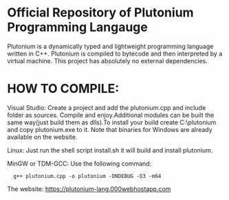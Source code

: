# Official Repository of Plutonium Programming Langauge

Plutonium is a dynamically typed and lightweight programming language written in C++. Plutonium is compiled to bytecode and then interpreted by a virtual machine. This project has absolutely no external dependencies.

# HOW TO COMPILE:

 Visual Studio:
    Create a project and add the plutonium.cpp and include folder as sources. Compile and enjoy.Additional modules can be built the same way(just build them as dlls).To install your build create C:\plutonium and copy plutonium.exe to it. Note that binaries for Windows are already available on the website.
    
 Linux:
   Just run the shell script install.sh it will build and install plutonium.
   
 MinGW or TDM-GCC:
   Use the following command:
   
      g++ plutonium.cpp -o plutonium -DNDEBUG -O3 -m64
      
The website: https://plutonium-lang.000webhostapp.com
